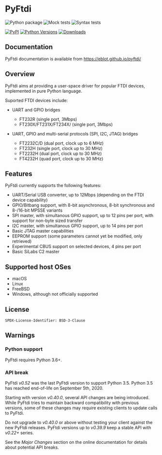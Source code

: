 # PyFtdi

![Python package](https://github.com/eblot/pyftdi/workflows/Python%20package/badge.svg)
![Mock tests](https://github.com/eblot/pyftdi/workflows/Python%20mock%20tests/badge.svg)
![Syntax tests](https://github.com/eblot/pyftdi/workflows/Python%20syntax%20tests/badge.svg)

[![PyPI](https://img.shields.io/pypi/v/pyftdi.svg?maxAge=2592000)](https://pypi.org/project/pyftdi/)
[![Python Versions](https://img.shields.io/pypi/pyversions/pyftdi.svg)](https://pypi.org/project/pyftdi/)
[![Downloads](https://img.shields.io/pypi/dm/pyftdi.svg)](https://pypi.org/project/pyftdi/)

## Documentation

PyFtdi documentation is available from https://eblot.github.io/pyftdi/

## Overview

PyFtdi aims at providing a user-space driver for popular FTDI devices,
implemented in pure Python language.

Suported FTDI devices include:

* UART and GPIO bridges

  * FT232R (single port, 3Mbps)
  * FT230X/FT231X/FT234X/ (single port, 3Mbps)

* UART, GPIO and multi-serial protocols (SPI, I2C, JTAG) bridges

  * FT2232C/D (dual port, clock up to 6 MHz)
  * FT232H (single port, clock up to 30 MHz)
  * FT2232H (dual port, clock up to 30 MHz)
  * FT4232H (quad port, clock up to 30 MHz)

## Features

PyFtdi currently supports the following features:

* UART/Serial USB converter, up to 12Mbps (depending on the FTDI device
  capability)
* GPIO/Bitbang support, with 8-bit asynchronous, 8-bit synchronous and
  8-/16-bit MPSSE variants
* SPI master, with simultanous GPIO support, up to 12 pins per port,
  with support for non-byte sized transfer
* I2C master, with simultanous GPIO support, up to 14 pins per port
* Basic JTAG master capabilities
* EEPROM support (some parameters cannot yet be modified, only retrieved)
* Experimental CBUS support on selected devices, 4 pins per port
* Basic SiLabs C2 master

## Supported host OSes

* macOS
* Linux
* FreeBSD
* Windows, although not officially supported

## License

`SPDX-License-Identifier: BSD-3-Clause`

## Warnings

### Python support

PyFtdi requires Python 3.6+.

### API break

PyFtdi *v0.52* was the last PyFtdi version to support Python 3.5.
Python 3.5 has reached end-of-life on September 5th, 2020.

Starting with version *v0.40.0*, several API changes are being introduced.
While PyFtdi tries to maintain backward compatibility with previous versions,
some of these changes may require existing clients to update calls to PyFtdi.

Do not upgrade to *v0.40.0* or above without testing your client against the
new PyFtdi releases. PyFtdi versions up to *v0.39.9* keep a stable API
with *v0.22+* series.

See the *Major Changes* section on the online documentation for details about
potential API breaks.
